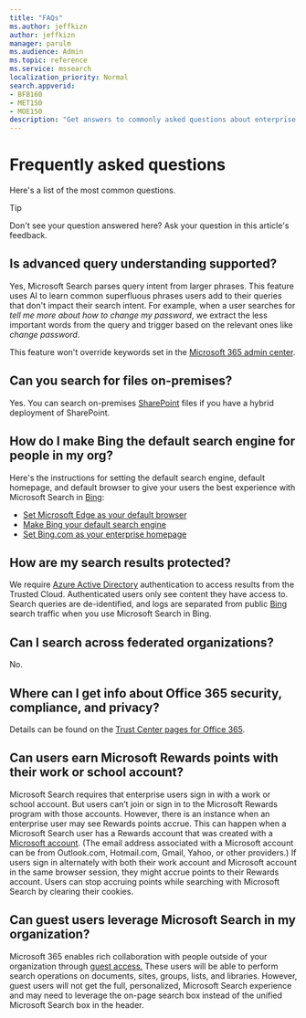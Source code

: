 ```yaml
---
title: "FAQs"
ms.author: jeffkizn
author: jeffkizn
manager: parulm
ms.audience: Admin
ms.topic: reference
ms.service: mssearch
localization_priority: Normal
search.appverid:
- BFB160
- MET150
- MOE150
description: "Get answers to commonly asked questions about enterprise search and Microsoft Search"
---
```

<!-- markdownlint-disable no-trailing-punctuation -->
# Frequently asked questions

Here's a list of the most common questions.

> [!TIP]
> Don't see your question answered here? Ask your question in this article's feedback.

## Is advanced query understanding supported?

Yes, Microsoft Search parses query intent from larger phrases. This feature uses AI to learn common superfluous phrases users add to their queries that don't impact their search intent. For example, when a user searches for *tell me more about how to change my password*, we extract the less important words from the query and trigger based on the relevant ones like *change password*.
  
This feature won't override keywords set in the [Microsoft 365 admin center](https://admin.microsoft.com).
  
## Can you search for files on-premises?

Yes. You can search on-premises [SharePoint](http://sharepoint.com/) files if you have a hybrid deployment of SharePoint.
  
## How do I make Bing the default search engine for people in my org?

Here's the instructions for setting the default search engine, default homepage, and default browser to give your users the best experience with Microsoft Search in [Bing](https://Bing.com):

- [Set Microsoft Edge as your default browser](/deployedge/edge-default-browser)
- [Make Bing your default search engine](set-default-search-engine.md)
- [Set Bing.com as your enterprise homepage](set-default-homepage.md)

## How are my search results protected?

We require [Azure Active Directory](/azure/active-directory/) authentication to access results from the Trusted Cloud. Authenticated users only see content they have access to. Search queries are de-identified, and logs are separated from public [Bing](https://Bing.com) search traffic when you use Microsoft Search in Bing.

## Can I search across federated organizations?

No.

## Where can I get info about Office 365 security, compliance, and privacy?

Details can be found on the [Trust Center pages for Office 365](https://www.microsoft.com/TrustCenter/CloudServices/office365/default.aspx).

## Can users earn Microsoft Rewards points with their work or school account?

Microsoft Search requires that enterprise users sign in with a work or school account. But users can’t join or sign in to the Microsoft Rewards program with those accounts. However, there is an instance when an enterprise user may see Rewards points accrue. This can happen when a Microsoft Search user has a Rewards account that was created with a [Microsoft account](https://www.microsoft.com/welcome?rtc=1). (The email address associated with a Microsoft account can be from Outlook.com, Hotmail.com, Gmail, Yahoo, or other providers.) If users sign in alternately with both their work account and Microsoft account in the same browser session, they might accrue points to their Rewards account. Users can stop accruing points while searching with Microsoft Search by clearing their cookies.

## Can guest users leverage Microsoft Search in my organization?

Microsoft 365 enables rich collaboration with people outside of your organization through [guest access.](/microsoft-365/solutions/collaborate-with-people-outside-your-organization) These users will be able to perform search operations on documents, sites, groups, lists, and libraries. However, guest users will not get the full, personalized, Microsoft Search experience and may need to leverage the on-page search box instead of the unified Microsoft Search box in the header.